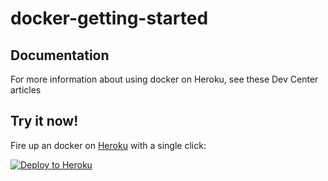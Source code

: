 # docker-getting-started


## Documentation

For more information about using docker on Heroku, see these Dev Center articles

## Try it now!

Fire up an docker on [Heroku](https://www.heroku.com/) with a single click:

[![Deploy to Heroku](https://www.herokucdn.com/deploy/button.svg)](https://heroku.com/deploy)